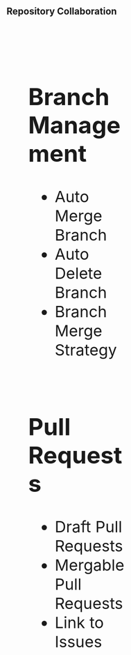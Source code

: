 ## Repository Collaboration
<br><br>

<div>
<div style="text-align: left; font-size: 36px; text-align: justify; float: left; width: 44%; padding: 10px 50px 10px 50px;">

## Branch Management

- Auto Merge Branch
- Auto Delete Branch
- Branch Merge Strategy

</div>  
<div style="text-align: left; font-color: black; font-size: 36px; float: left; width: 44%; padding: 0px 50px 0px 50px;">

## Pull Requests

- Draft Pull Requests
- Mergable Pull Requests
- Link to Issues
<br><br><br><br><br><br><br><br><br>
</div>
</div>